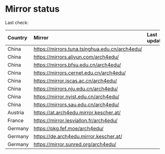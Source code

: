 <script src="./time.js"></script>
# Mirror status
Last check: <script type="text/javascript">localize(1716531974.7182975);</script>

|Country|Mirror|Last update|
|:------|:-----|:----------|
|China|https://mirrors.tuna.tsinghua.edu.cn/arch4edu/|<script type="text/javascript">localize(1716489222);</script>|
|China|https://mirrors.aliyun.com/arch4edu/|<script type="text/javascript">localize(1716489222);</script>|
|China|https://mirrors.bfsu.edu.cn/arch4edu/|<script type="text/javascript">localize(1716489222);</script>|
|China|https://mirrors.cernet.edu.cn/arch4edu/|<script type="text/javascript">localize(1716489222);</script>|
|China|https://mirror.iscas.ac.cn/arch4edu/|<script type="text/javascript">localize(1716489222);</script>|
|China|https://mirrors.nju.edu.cn/arch4edu/|<script type="text/javascript">localize(1716489222);</script>|
|China|https://mirror.nyist.edu.cn/arch4edu/|<script type="text/javascript">localize(1716489222);</script>|
|China|https://mirrors.sau.edu.cn/arch4edu/|<script type="text/javascript">localize(1716489222);</script>|
|Austria|https://at.arch4edu.mirror.kescher.at/|<script type="text/javascript">localize(1716489222);</script>|
|France|https://mirror.lesviallon.fr/arch4edu/|<script type="text/javascript">localize(1716489222);</script>|
|Germany|https://pkg.fef.moe/arch4edu/|<script type="text/javascript">localize(1716489222);</script>|
|Germany|https://de.arch4edu.mirror.kescher.at/|<script type="text/javascript">localize(1716489222);</script>|
|Germany|https://mirror.sunred.org/arch4edu/|<script type="text/javascript">localize(1716489222);</script>|

<script src="./tablefilter/tablefilter.js"></script>
<script src="./table.js"></script>
